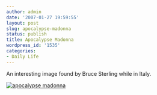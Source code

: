 ```yaml
---
author: admin
date: '2007-01-27 19:59:55'
layout: post
slug: apocalypse-madonna
status: publish
title: Apocalypse Madonna
wordpress_id: '1535'
categories:
- Daily Life
---
```


An interesting image found by Bruce Sterling while in Italy.

[![apocalypse
madonna](http://farm1.static.flickr.com/181/371351344_084ac1c7fb.jpg)](http://www.flickr.com/photos/albill/371351344/ "Photo Sharing")
